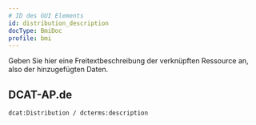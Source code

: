 ```yaml
---
# ID des GUI Elements
id: distribution_description
docType: BmiDoc
profile: bmi
---
```


Geben Sie hier eine Freitextbeschreibung der verknüpften Ressource an, also der hinzugefügten Daten.

## DCAT-AP.de
`dcat:Distribution / dcterms:description`
